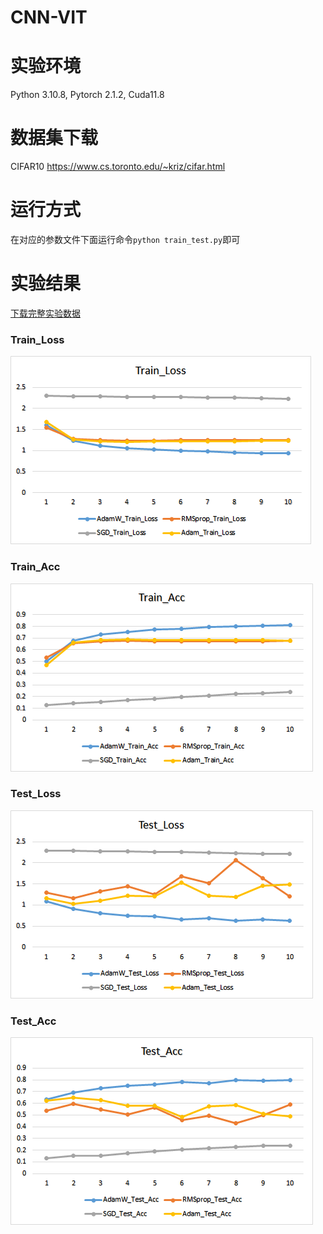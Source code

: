 # CNN-VIT

# 实验环境
Python 3.10.8, Pytorch 2.1.2, Cuda11.8

# 数据集下载

CIFAR10 https://www.cs.toronto.edu/~kriz/cifar.html

# 运行方式

在对应的参数文件下面运行命令`python train_test.py`即可

# 实验结果

[下载完整实验数据](https://github.com/zhuozhenwei/CNN-VIT/blob/main/%E5%AE%9E%E9%AA%8C%E7%BB%93%E6%9E%9C/%E5%AE%9E%E9%AA%8C%E7%BB%93%E6%9E%9C.xlsx)

### Train_Loss
![](https://github.com/zhuozhenwei/CNN-VIT/blob/main/%E5%AE%9E%E9%AA%8C%E7%BB%93%E6%9E%9C/Train_Loss.png)

### Train_Acc
![](https://github.com/zhuozhenwei/CNN-VIT/blob/main/%E5%AE%9E%E9%AA%8C%E7%BB%93%E6%9E%9C/Train_Acc.png)

### Test_Loss
![](https://github.com/zhuozhenwei/CNN-VIT/blob/main/%E5%AE%9E%E9%AA%8C%E7%BB%93%E6%9E%9C/Test_Loss.png)

### Test_Acc
![](https://github.com/zhuozhenwei/CNN-VIT/blob/main/%E5%AE%9E%E9%AA%8C%E7%BB%93%E6%9E%9C/Test_Acc.png)
